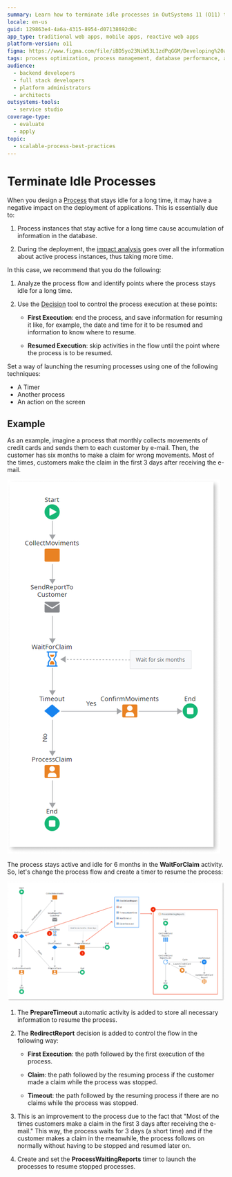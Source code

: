 ```yaml
---
summary: Learn how to terminate idle processes in OutSystems 11 (O11) to optimize application deployment and database performance.
locale: en-us
guid: 129863e4-4a6a-4315-8954-d07138692d0c
app_type: traditional web apps, mobile apps, reactive web apps
platform-version: o11
figma: https://www.figma.com/file/iBD5yo23NiW53L1zdPqGGM/Developing%20an%20Application?node-id=273:28
tags: process optimization, process management, database performance, application deployment, automation
audience:
  - backend developers
  - full stack developers
  - platform administrators
  - architects
outsystems-tools:
  - service studio
coverage-type:
  - evaluate
  - apply
topic:
  - scalable-process-best-practices
---
```


# Terminate Idle Processes

When you design a [Process](../intro.md) that stays idle for a long time, it may have a negative impact on the deployment of applications. This is essentially due to:

  1. Process instances that stay active for a long time cause accumulation of information in the database.

  1. During the deployment, the [impact analysis](../process-upgrade/intro.md) goes over all the information about active process instances, thus taking more time.

In this case, we recommend that you do the following:

  1. Analyze the process flow and identify points where the process stays idle for a long time.
  
  1. Use the [Decision](<../../../ref/lang/auto/class-decision.md>) tool to control the process execution at these points:

      * **First Execution**: end the process, and save information for resuming it like, for example, the date and time for it to be resumed and information to know where to resume.

      * **Resumed Execution**: skip activities in the flow until the point where the process is to be resumed.

Set a way of launching the resuming processes using one of the following techniques:

* A Timer
* Another process
* An action on the screen

## Example

As an example, imagine a process that monthly collects movements of credit cards and sends them to each customer by e-mail. Then, the customer has six months to make a claim for wrong movements. Most of the times, customers make the claim in the first 3 days after receiving the e-mail.

![Diagram showing the initial process flow with a long idle period in the WaitForClaim activity.](images/idle-processes-1.png "Initial Idle Process Flow")

The process stays active and idle for 6 months in the **WaitForClaim** activity. So, let's change the process flow and create a timer to resume the process:

![Diagram illustrating the improved process flow with the addition of PrepareTimeout and RedirectReport activities, and a ProcessWaitingReports timer.](images/idle-processes-2.png "Improved Process Flow with Timer")

1. The **PrepareTimeout** automatic activity is added to store all necessary information to resume the process.

1. The **RedirectReport** decision is added to control the flow in the following way:

    * **First Execution**: the path followed by the first execution of the process.

    * **Claim**: the path followed by the resuming process if the customer made a claim while the process was stopped.

    * **Timeout**: the path followed by the resuming process if there are no claims while the process was stopped.

1. This is an improvement to the process due to the fact that "Most of the times customers make a claim in the first 3 days after receiving the e-mail." This way, the process waits for 3 days (a short time) and if the customer makes a claim in the meanwhile, the process follows on normally without having to be stopped and resumed later on.

1. Create and set the **ProcessWaitingReports** timer to launch the processes to resume stopped processes.

